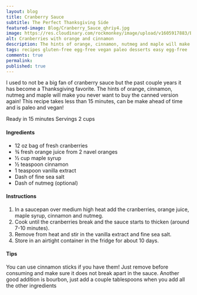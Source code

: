 ```yaml
---
layout: blog
title: Cranberry Sauce
subtitle: The Perfect Thanksgiving Side
featured-image: Blog/Cranberry_Sauce_qhriy4.jpg
image: https://res.cloudinary.com/rockmonkey/image/upload/v1605917883/Blog/Cranberry_Sauce_qhriy4.jpg
alt: Cranberries with orange and cinnamon
description: The hints of orange, cinnamon, nutmeg and maple will make you never want to buy the canned version again!
tags: recipes gluten-free egg-free vegan paleo desserts easy egg-free
comments: true
permalink:
published: true
---
```

I used to not be a big fan of cranberry sauce but the past couple years it has become a Thanksgiving favorite. The hints of orange, cinnamon, nutmeg and maple will make you never want to buy the canned version again! This recipe takes less than 15 minutes, can be make ahead of time and is paleo and vegan!

Ready in 15 minutes
Servings 2 cups

#### Ingredients
* 12 oz bag of fresh cranberries
* ¾ fresh orange juice from 2 navel oranges
* ½ cup maple syrup
* ½ teaspoon cinnamon
* 1 teaspoon vanilla extract
* Dash of fine sea salt
* Dash of nutmeg (optional)


#### Instructions
1. In a saucepan over medium high heat add the cranberries, orange juice, maple syrup, cinnamon and nutmeg.
2. Cook until the cranberries break and the sauce starts to thicken (around 7-10 minutes).
3. Remove from heat and stir in the vanilla extract and fine sea salt.
4. Store in an airtight container in the fridge for about 10 days.

#### Tips
You can use cinnamon sticks if you have them! Just remove before consuming and make sure it does not break apart in the sauce.
Another good addition is bourbon, just add a couple tablespoons when you add all the other ingredients
